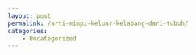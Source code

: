 ```yaml
---
layout: post
permalink: /arti-mimpi-keluar-kelabang-dari-tubuh/
categories:
    - Uncategorized
---
```


